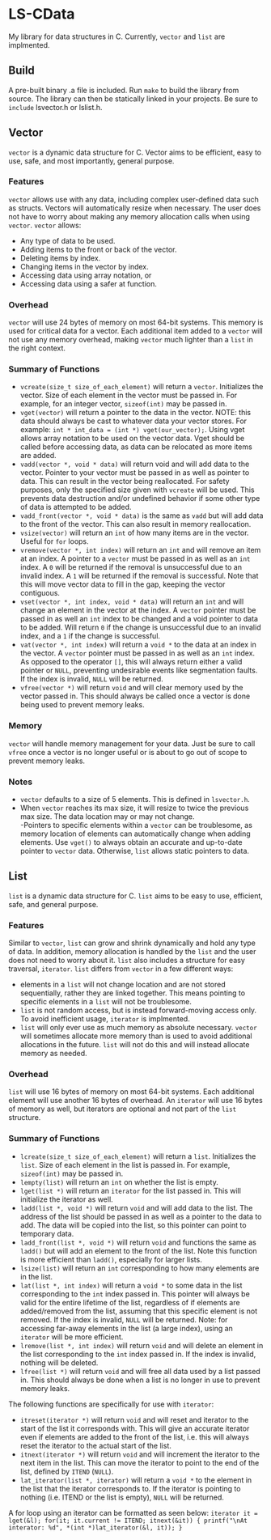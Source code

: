 # LS-CData
My library for data structures in C. Currently, `vector` and `list` are implmented.

## Build
A pre-built binary .a file is included. Run `make` to build the library from source. The library can then be statically linked in your projects. Be sure to `include` lsvector.h or lslist.h.

## Vector
`vector` is a dynamic data structure for C. Vector aims to be efficient, easy to use,
safe, and most importantly, general purpose.

### Features
`vector` allows use with any data, including complex user-defined data such as structs.
Vectors will automatically resize when necessary. The user does not have to worry about
making any memory allocation calls when using `vector`. `vector` allows:

- Any type of data to be used.
- Adding items to the front or back of the vector.
- Deleting items by index.
- Changing items in the vector by index.
- Accessing data using array notation, or
- Accessing data using a safer at function.

### Overhead
`vector` will use 24 bytes of memory on most 64-bit systems. This memory is used for
critical data for a vector. Each additional item added to a `vector` will not use any
memory overhead, making `vector` much lighter than a `list` in the right context.

### Summary of Functions
- `vcreate(size_t size_of_each_element)` will return a `vector`. Initializes the vector. Size of each
element in the vector must be passed in. For example, for an integer vector, `sizeof(int)` may be passed in.
-  `vget(vector)` will return a pointer to the data in the vector. NOTE: this data should always be cast to whatever
data your vector stores. For example: `int * int_data = (int *) vget(our_vector);`. Using vget allows array notation
to be used on the vector data. Vget should be called before accessing data, as data can be relocated as more items are added.
- `vadd(vector *, void * data)` will return void and will add data to the vector. Pointer to your vector must be passed in as
well as pointer to data. This can result in the vector being reallocated. For safety purposes, only the specified size given with `vcreate` will be used. This prevents data
destruction and/or undefined behavior if some other type of data is attempted to be added.
- `vadd_front(vector *, void * data)` is the same as `vadd` but will add data to the front of the vector. This can also
result in memory reallocation.
- `vsize(vector)` will return an `int` of how many items are in the vector. Useful for `for` loops.
- `vremove(vector *, int index)` will return an `int` and will remove an item at an index. A pointer to a `vector` must be
passed in as well as an `int` index. A `0` will be returned if the removal is unsuccessful due to an invalid index. A `1` will
be returned if the removal is successful. Note that this will move vector data to fill in the gap, keeping the vector contiguous.
- `vset(vector *, int index, void * data)` will return an `int` and will change an element in the vector at the index. A `vector`
pointer must be passed in as well an `int` index to be changed and a void pointer to data to be added. Will return `0` if the
change is unsuccessful due to an invalid index, and a `1` if the change is successful.
- `vat(vector *, int index)` will return a `void *` to the data at an index in the vector. A `vector` pointer must be passed in
as well as an `int` index. As opposed to the operator `[]`, this will always return either a valid pointer or `NULL`, preventing
undesirable events like segmentation faults. If the index is invalid, `NULL` will be returned.
- `vfree(vector *)` will return `void` and will clear memory used by the vector passed in. This should always be called once a vector is done being used to prevent memory leaks.

### Memory
`vector` will handle memory management for your data. Just be sure to call `vfree` once a vector is no longer useful or is about to
go out of scope to prevent memory leaks.

### Notes
- `vector` defaults to a size of 5 elements. This is defined in `lsvector.h`.
-  When `vector` reaches its max size, it will resize to twice the previous max size. The data location may or may not change.  
-Pointers to specific elements within a `vector` can be troublesome, as memory location of elements can automatically
change when adding elements. Use `vget()` to always obtain an accurate and up-to-date pointer to `vector` data. Otherwise, `list`
allows static pointers to data.

## List
`list` is a dynamic data structure for C. `list` aims to be easy to use, efficient, safe, and general purpose.

### Features
Similar to `vector`, `list` can grow and shrink dynamically and hold any type of data. In addition, memory allocation is handled by the
`list` and the user does not need to worry about it. `list` also includes a structure for easy traversal, `iterator`. `list` differs from `vector` in a few different ways:

- elements in a `list` will not change location and are not stored sequentially, rather they are linked together. This means pointing
to specific elements in a `list` will not be troublesome.
- `list` is not random access, but is instead forward-moving access only. To avoid inefficient usage, `iterator` is implmented.
- `list` will only ever use as much memory as absolute necessary. `vector` will sometimes allocate more memory than is used to avoid
additional allocations in the future. `list` will not do this and will instead allocate memory as needed.

### Overhead
`list` will use 16 bytes of memory on most 64-bit systems. Each additional element will use another 16 bytes of overhead. An `iterator` will
use 16 bytes of memory as well, but iterators are optional and not part of the `list` structure.

### Summary of Functions
- `lcreate(size_t size_of_each_element)` will return a `list`. Initializes the `list`. Size of each element in the list is passed in.
For example, `sizeof(int)` may be passed in.
- `lempty(list)` will return an `int` on whether the list is empty.
- `lget(list *)` will return an `iterator` for the list passed in. This will initialize the iterator as well.
- `ladd(list *, void *)` will return `void` and will add data to the list. The address of the list should be passed in as well as
a pointer to the data to add. The data will be copied into the list, so this pointer can point to temporary data.
- `ladd_front(list *, void *)` will return `void` and functions the same as `ladd()` but will add an element to the front of the list.
Note this function is more efficient than `ladd()`, especially for larger lists.
- `lsize(list)` will return an `int` corresponding to how many elements are in the list.
- `lat(list *, int index)` will return a `void *` to some data in the list corresponding to the `int` index passed in. This pointer will always
be valid for the entire lifetime of the list, regardless of if elements are added/removed from the list, assuming that this specific element is
not removed. If the index is invalid, `NULL` will be returned. Note: for accessing far-away elements in the list (a large index), using an `iterator` will be more efficient.
- `lremove(list *, int index)` will return `void` and will delete an element in the list corresponding to the `int` index passed in. If the index is invalid, nothing will be deleted.
- `lfree(list *)` will return `void` and will free all data used by a list passed in. This should always be done when a list is no longer in use
to prevent memory leaks.

The following functions are specifically for use with `iterator`:

- `itreset(iterator *)` will return `void` and will reset and iterator to the start of the list it corresponds with. This will give an accurate iterator even if
elements are added to the front of the list, i.e. this will always reset the iterator to the actual start of the list.
- `itnext(iterator *)` will return `void` and will increment the iterator to the next item in the list. This can move the iterator to point to the end of the list,
defined by `ITEND` (`NULL`).
- `lat_iterator(list *, iterator)` will return a `void *` to the element in the list that the iterator corresponds to. If the iterator is pointing to nothing (i.e. ITEND or the list is empty),
`NULL` will be returned.

A for loop using an iterator can be formatted as seen below:
`iterator it = lget(&l);
for(it; it.current != ITEND; itnext(&it))
{
  printf("\nAt interator: %d", *(int *)lat_iterator(&l, it));
}`
